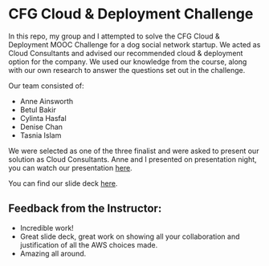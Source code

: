 # CFG Cloud & Deployment Challenge
In this repo, my group and I attempted to solve the CFG Cloud & Deployment MOOC Challenge for a dog social network startup. We acted as Cloud Consultants and advised our recommended cloud & deployment option for the company. We used our knowledge from the course, along with our own research to answer the questions set out in the challenge.

Our team consisted of:
- Anne Ainsworth
- Betul Bakir
- Cylinta Hasfal
- Denise Chan
- Tasnia Islam

We were selected as one of the three finalist and were asked to present our solution as Cloud Consultants. Anne and I presented on presentation night, you can watch our presentation [here](https://www.youtube.com/live/NfZMO393HnA?feature=share&t=898).

You can find our slide deck [here](docs.google.com/presentation/d/1c-zm2PHUevwPB99Iab9z8qbT19zOWT66N3mdJXCnTyo/edit?usp=drive_link).

## Feedback from the Instructor: 
<ul>
  <li>Incredible work!</li>
  <li>Great slide deck, great work on showing all your collaboration and justification of all the AWS choices made.</li>
  <li>Amazing all around.</li>
</ul>
